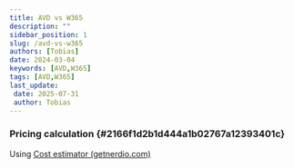 ```yaml
---
title: AVD vs W365
description: ""
sidebar_position: 1
slug: /avd-vs-w365
authors: [Tobias]
date: 2024-03-04
keywords: [AVD,W365]
tags: [AVD,W365]
last_update: 
 date: 2025-07-31
 author: Tobias
---
```




### Pricing calculation {#2166f1d2b1d444a1b02767a12393401c}


Using [Cost estimator (getnerdio.com)](https://nmmce.getnerdio.com/)

